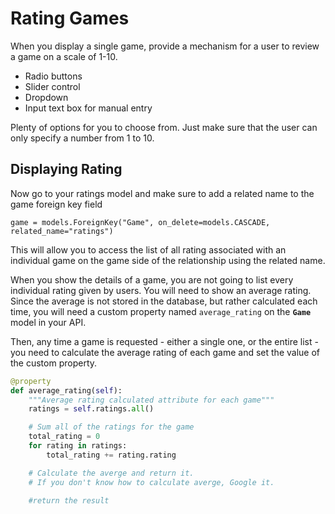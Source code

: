 # Rating Games

When you display a single game, provide a mechanism for a user to review a game on a scale of 1-10.

* Radio buttons
* Slider control
* Dropdown
* Input text box for manual entry

Plenty of options for you to choose from. Just make sure that the user can only specify a number from 1 to 10.

## Displaying Rating
Now go to your ratings model and make sure to add a related name to the game foreign key field

``` 
game = models.ForeignKey("Game", on_delete=models.CASCADE, related_name="ratings")
```

This will allow you to access  the list of all rating associated with an individual game on the game side of the relationship using the related name.

When you show the details of a game, you are not going to list every individual rating given by users. You will need to show an average rating. Since the average is not stored in the database, but rather calculated each time, you will need a custom property named `average_rating` on the **`Game`** model in your API.

Then, any time a game is requested - either a single one, or the entire list - you need to calculate the average rating of each game and set the value of the custom property.

```py
@property
def average_rating(self):
    """Average rating calculated attribute for each game"""
    ratings = self.ratings.all()

    # Sum all of the ratings for the game
    total_rating = 0
    for rating in ratings:
        total_rating += rating.rating

    # Calculate the averge and return it.
    # If you don't know how to calculate averge, Google it.
    
    #return the result
```
